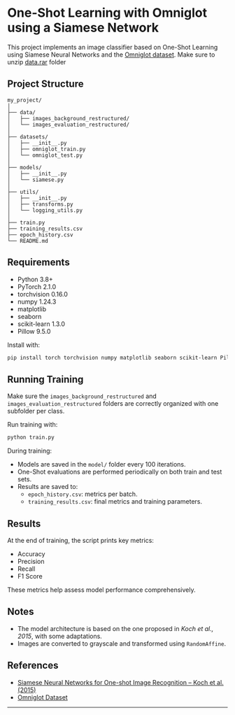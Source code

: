 # One-Shot Learning with Omniglot using a Siamese Network

This project implements an image classifier based on One-Shot Learning using Siamese Neural Networks and the [Omniglot dataset](https://github.com/brendenlake/omniglot). Make sure to unzip [data.rar](https://github.com/salespedrogabriel/One-Shot-Inspecoes-Submarinas/blob/main/omniglot/data.rar) folder

## Project Structure

```
my_project/
│
├── data/
│   ├── images_background_restructured/
│   └── images_evaluation_restructured/
│
├── datasets/
│   ├── __init__.py
│   ├── omniglot_train.py
│   └── omniglot_test.py
│
├── models/
│   ├── __init__.py
│   └── siamese.py
│
├── utils/
│   ├── __init__.py
│   ├── transforms.py
│   └── logging_utils.py
│
├── train.py
├── training_results.csv
├── epoch_history.csv
└── README.md
```

## Requirements

- Python 3.8+
- PyTorch 2.1.0
- torchvision 0.16.0
- numpy 1.24.3
- matplotlib
- seaborn
- scikit-learn 1.3.0
- Pillow 9.5.0

Install with:

```bash
pip install torch torchvision numpy matplotlib seaborn scikit-learn Pillow
```

## Running Training

Make sure the `images_background_restructured` and `images_evaluation_restructured` folders are correctly organized with one subfolder per class.

Run training with:

```bash
python train.py
```

During training:
- Models are saved in the `model/` folder every 100 iterations.
- One-Shot evaluations are performed periodically on both train and test sets.
- Results are saved to:
  - `epoch_history.csv`: metrics per batch.
  - `training_results.csv`: final metrics and training parameters.

## Results

At the end of training, the script prints key metrics:
- Accuracy
- Precision
- Recall
- F1 Score

These metrics help assess model performance comprehensively.

## Notes

- The model architecture is based on the one proposed in *Koch et al., 2015*, with some adaptations.
- Images are converted to grayscale and transformed using `RandomAffine`.

## References

- [Siamese Neural Networks for One-shot Image Recognition – Koch et al. (2015)](https://www.cs.cmu.edu/~rsalakhu/papers/oneshot1.pdf)
- [Omniglot Dataset](https://github.com/brendenlake/omniglot)

---
